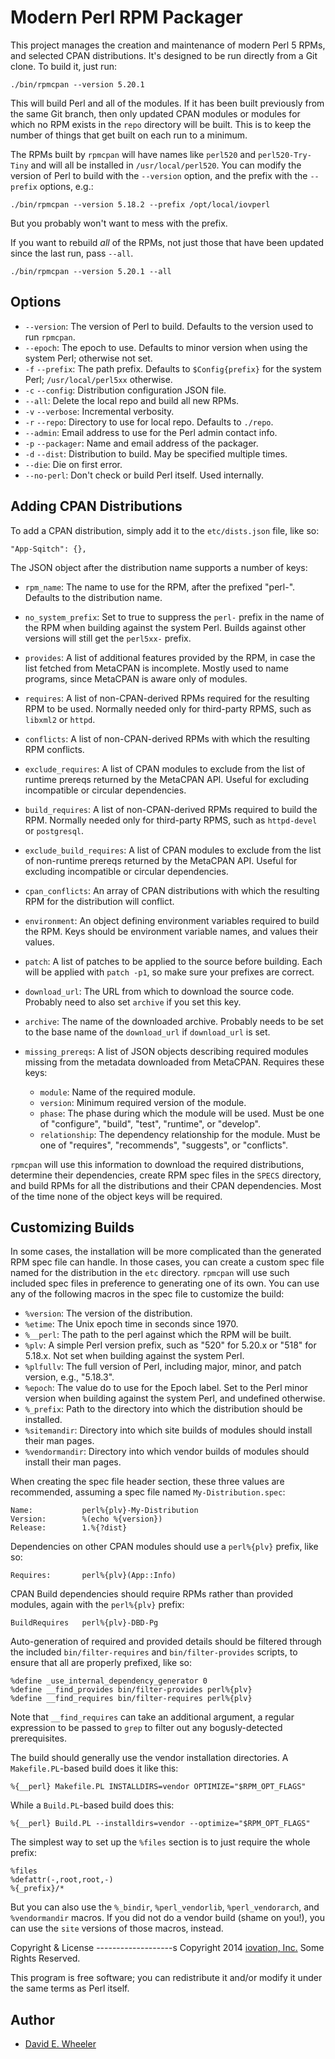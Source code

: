 Modern Perl RPM Packager
========================

This project manages the creation and maintenance of modern Perl 5 RPMs, and
selected CPAN distributions. It's designed to be run directly from a Git
clone. To build it, just run:

    ./bin/rpmcpan --version 5.20.1

This will build Perl and all of the modules. If it has been built previously
from the same Git branch, then only updated CPAN modules or modules for which
no RPM exists in the `repo` directory will be built. This is to keep the
number of things that get built on each run to a minimum.

The RPMs built by `rpmcpan` will have names like `perl520` and
`perl520-Try-Tiny` and will all be installed in `/usr/local/perl520`. You can
modify the version of Perl to build with the `--version` option, and the
prefix with the `--prefix` options, e.g.:

    ./bin/rpmcpan --version 5.18.2 --prefix /opt/local/iovperl

But you probably won't want to mess with the prefix.

If you want to rebuild *all* of the RPMs, not just those that have been
updated since the last run, pass `--all`.

    ./bin/rpmcpan --version 5.20.1 --all

Options
-------

* `--version`: The version of Perl to build. Defaults to the version used to
  run `rpmcpan`.
* `--epoch`: The epoch to use. Defaults to minor version when using the system
  Perl; otherwise not set.
* `-f` `--prefix`: The path prefix. Defaults to `$Config{prefix}` for the
   system Perl; `/usr/local/perl5xx` otherwise.
* `-c` `--config`: Distribution configuration JSON file.
* `--all`: Delete the local repo and build all new RPMs.
* `-v` `--verbose`: Incremental verbosity.
* `-r` `--repo`: Directory to use for local repo. Defaults to `./repo`.
* `--admin`: Email address to use for the Perl admin contact info.
* `-p` `--packager`: Name and email address of the packager.
* `-d` `--dist`: Distribution to build. May be specified multiple times.
* `--die`: Die on first error.
* `--no-perl`: Don't check or build Perl itself. Used internally.

Adding CPAN Distributions
-------------------------

To add a CPAN distribution, simply add it to the `etc/dists.json` file, like
so:

    "App-Sqitch": {},

The JSON object after the distribution name supports a number of keys:

* `rpm_name`: The name to use for the RPM, after the prefixed "perl-".
  Defaults to the distribution name.

* `no_system_prefix`: Set to true to suppress the `perl-` prefix in the name
  of the RPM when building against the system Perl. Builds against other
  versions will still get the `perl5xx-` prefix.
* `provides`: A list of additional features provided by the RPM, in case the
  list fetched from MetaCPAN is incomplete. Mostly used to name programs,
  since MetaCPAN is aware only of modules.
* `requires`: A list of non-CPAN-derived RPMs required for the resulting RPM
  to be used. Normally needed only for third-party RPMS, such as `libxml2` or
  `httpd`.
* `conflicts`: A list of non-CPAN-derived RPMs with which the resulting RPM
  conflicts.
* `exclude_requires`: A list of CPAN modules to exclude from the list of
  runtime prereqs returned by the MetaCPAN API. Useful for excluding
  incompatible or circular dependencies.
* `build_requires`: A list of non-CPAN-derived RPMs required to build the RPM.
  Normally needed only for third-party RPMS, such as `httpd-devel` or
  `postgresql`.
* `exclude_build_requires`: A list of CPAN modules to exclude from the list of
  non-runtime prereqs returned by the MetaCPAN API. Useful for excluding
  incompatible or circular dependencies.
* `cpan_conflicts`: An array of CPAN distributions with which the resulting
   RPM for the distribution will conflict.
* `environment`: An object defining environment variables required to build
   the RPM. Keys should be environment variable names, and values their
   values.
* `patch`: A list of patches to be applied to the source before building.
  Each will be applied with `patch -p1`, so make sure your prefixes are
  correct.
* `download_url`: The URL from which to download the source code. Probably need
  to also set `archive` if you set this key.
* `archive`: The name of the downloaded archive. Probably needs to be
  set to the base name of the `download_url` if `download_url` is set.
* `missing_prereqs`: A list of JSON objects describing required modules
   missing from the metadata downloaded from MetaCPAN. Requires these keys:
    * `module`: Name of the required module.
    * `version`: Minimum required version of the module.
    * `phase`: The phase during which the module will be used. Must be one of
      "configure", "build", "test", "runtime", or "develop".
    * `relationship`: The dependency relationship for the module. Must be one
       of "requires", "recommends", "suggests", or "conflicts".

`rpmcpan` will use this information to download the required distributions,
determine their dependencies, create RPM spec files in the `SPECS` directory,
and build RPMs for all the distributions and their CPAN dependencies. Most of
the time none of the object keys will be required.

Customizing Builds
------------------

In some cases, the installation will be more complicated than the generated
RPM spec file can handle. In those cases, you can create a custom spec file
named for the distribution in the `etc` directory. `rpmcpan` will use such
included spec files in preference to generating one of its own. You can use any
of the following macros in the spec file to customize the build:

* `%version`: The version of the distribution.
* `%etime`: The Unix epoch time in seconds since 1970.
* `%__perl`: The path to the perl against which the RPM will be built.
* `%plv`: A simple Perl version prefix, such as "520" for 5.20.x or
  "518" for 5.18.x. Not set when building against the system Perl.
* `%plfullv`: The full version of Perl, including major, minor, and patch
   version, e.g., "5.18.3".
* `%epoch`: The value do to use for the Epoch label. Set to the Perl minor
  version when building against the system Perl, and undefined otherwise.
* `%_prefix`: Path to the directory into which the distribution should be
  installed.
* `%sitemandir`: Directory into which site builds of modules should install
  their man pages.
* `%vendormandir`: Directory into which vendor builds of modules should
  install their man pages.

When creating the spec file header section, these three values are
recommended, assuming a spec file named `My-Distribution.spec`:

    Name:           perl%{plv}-My-Distribution
    Version:        %(echo %{version})
    Release:        1.%{?dist}

Dependencies on other CPAN modules should use a `perl%{plv}` prefix, like so:

    Requires:       perl%{plv}(App::Info)

CPAN Build dependencies should require RPMs rather than provided modules,
again with the `perl%{plv}` prefix:

    BuildRequires   perl%{plv}-DBD-Pg

Auto-generation of required and provided details should be filtered through the
included `bin/filter-requires` and `bin/filter-provides` scripts, to ensure
that all are properly prefixed, like so:

    %define _use_internal_dependency_generator 0
    %define __find_provides bin/filter-provides perl%{plv}
    %define __find_requires bin/filter-requires perl%{plv}

Note that `__find_requires` can take an additional argument, a regular
expression to be passed to `grep` to filter out any bogusly-detected prerequisites.

The build should generally use the vendor installation directories. A
`Makefile.PL`-based build does it like this:

    %{__perl} Makefile.PL INSTALLDIRS=vendor OPTIMIZE="$RPM_OPT_FLAGS"

While a `Build.PL`-based build does this:

    %{__perl} Build.PL --installdirs=vendor --optimize="$RPM_OPT_FLAGS"

The simplest way to set up the `%files` section is to just require the whole
prefix:

    %files
    %defattr(-,root,root,-)
    %{_prefix}/*

But you can also use the `%_bindir`, `%perl_vendorlib`, `%perl_vendorarch`,
and `%vendormandir` macros. If you did not do a vendor build (shame on you!),
you can use the `site` versions of those macros, instead.

Copyright & License
-------------------s
Copyright 2014 [iovation, Inc.](http://iovation.com/) Some Rights Reserved.

This program is free software; you can redistribute it and/or modify it under
the same terms as Perl itself.

Author
------
* [David E. Wheeler](mailto:david.wheeler@iovation.com)

